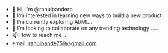 - 👋 Hi, I’m @rahulpanderp
- 👀 I’m interested in learning new ways to build a new product
- 🌱 I’m currently exploring AI/ML..
- 💞️ I’m looking to collaborate on any trending technology .....
- 📫 How to reach me ..
-   email: rahulpande759@gmail.com


<!---
rahulpanderp/rahulpanderp is a ✨ special ✨ repository because its `README.md` (this file) appears on your GitHub profile.
You can click the Preview link to take a look at your changes.
--->
